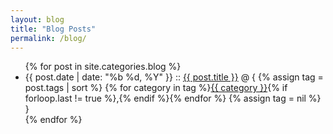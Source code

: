 ```yaml
---
layout: blog
title: "Blog Posts"
permalink: /blog/
---
```


<ul class="posts">
    <script>
        console.log("{{site}}");
    </script>
    {% for post in site.categories.blog %}
        <li>
            <span class="post-date">{{ post.date | date: "%b %d, %Y" }}</span>
            ::
            <a class="post-link" href="{{ site.baseurl }}{{ post.url }}">{{ post.title }}</a>
            @ {
            {% assign tag = post.tags | sort %}
            {% for category in tag %}<span><a href="{{ site.baseurl }}category/#{{ category }}" class="reserved">{{ category }}</a>{% if forloop.last != true %},{% endif %}</span>{% endfor %}
            {% assign tag = nil %}
            }
        </li>
    {% endfor %}
</ul>
